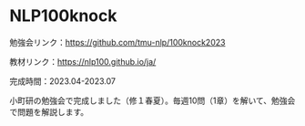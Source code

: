 #   NLP100knock

勉強会リンク：https://github.com/tmu-nlp/100knock2023

教材リンク：https://nlp100.github.io/ja/

完成時間：2023.04-2023.07

小町研の勉強会で完成しました（修１春夏）。毎週10問（1章）を解いて、勉強会で問題を解説します。
